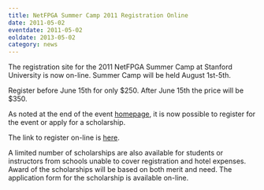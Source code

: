 ```yaml
---
title: NetFPGA Summer Camp 2011 Registration Online
date: 2011-05-02
eventdate: 2011-05-02
eoldate: 2013-05-02
category: news
---
```


The registration site for the 2011 NetFPGA Summer Camp at Stanford University is now on-line. Summer Camp will be held August 1st-5th.

Register before June 15th for only $250. After June 15th the price will be $350.

As noted at the end of the event [homepage](/_pages/2011-08-01-NetFPGA-Summer-Camp-2011.html), it is now possible to register for the event or apply for a scholarship.

The link to register on-line is [here](http://www.certain.com/system/profile/form/index.cfm?PKformID=0x1089556e8bd).

A limited number of scholarships are also available for students or instructors from schools unable to cover registration and hotel expenses. Award of the scholarships will be based on both merit and need. The application form for the scholarship is available on-line.
